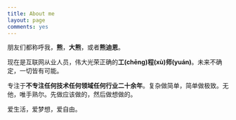 ```yaml
---
title: About me
layout: page
comments: yes
---
```


朋友们都称呼我，**熊**，**大熊**，或者**熊迪恩**。

现在是互联网从业人员，伟大光荣正确的**工(chēng)程(xù)师(yuán)**。未来不确定，一切皆有可能。

专注于**不专注任何技术任何领域任何行业二十余年**。复杂做简单，简单做极致。无他，唯手熟尔。先做应该做的，然后做想做的。

爱生活，爱梦想，爱自由。



